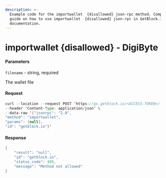 ```yaml
---
description: >-
  Example code for the importwallet  {disallowed} json-rpc method. Сomplete
  guide on how to use importwallet  {disallowed} json-rpc in GetBlock.io Web3
  documentation.
---
```


# importwallet {disallowed} - DigiByte

#### Parameters

`filename` - string, required

The wallet file

#### Request

```java
curl --location --request POST 'https://go.getblock.io/<ACCESS-TOKEN>/' \
--header 'Content-Type: application/json' \ 
--data-raw '{"jsonrpc": "2.0",
"method": "importwallet",
"params": [null],
"id": "getblock.io"}'
```

#### Response

```java
{
    "result": "null",
    "id": "getblock.io",
    "status_code": 405,
    "message": "Method not allowed"
}
```
